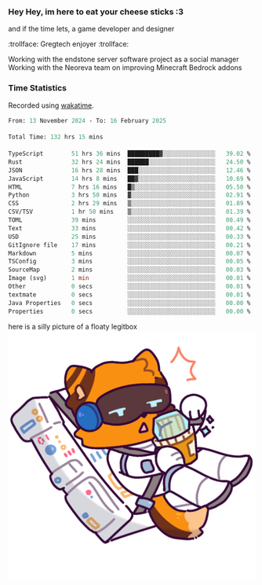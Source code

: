 ### Hey Hey, im here to eat your cheese sticks :3
and if the time lets, a game developer and designer

:trollface: Gregtech enjoyer :trollface:

Working with the endstone server software project as a social manager<br>
Working with the Neoreva team on improving Minecraft Bedrock addons

### Time Statistics
Recorded using [wakatime](https://wakatime.com).

<!--START_SECTION:waka-->

```ocaml
From: 13 November 2024 - To: 16 February 2025

Total Time: 132 hrs 15 mins

TypeScript        51 hrs 36 mins  █████████▓░░░░░░░░░░░░░░░   39.02 %
Rust              32 hrs 24 mins  ██████░░░░░░░░░░░░░░░░░░░   24.50 %
JSON              16 hrs 28 mins  ███░░░░░░░░░░░░░░░░░░░░░░   12.46 %
JavaScript        14 hrs 8 mins   ██▓░░░░░░░░░░░░░░░░░░░░░░   10.69 %
HTML              7 hrs 16 mins   █▒░░░░░░░░░░░░░░░░░░░░░░░   05.50 %
Python            3 hrs 50 mins   ▓░░░░░░░░░░░░░░░░░░░░░░░░   02.91 %
CSS               2 hrs 29 mins   ▒░░░░░░░░░░░░░░░░░░░░░░░░   01.89 %
CSV/TSV           1 hr 50 mins    ▒░░░░░░░░░░░░░░░░░░░░░░░░   01.39 %
TOML              39 mins         ░░░░░░░░░░░░░░░░░░░░░░░░░   00.49 %
Text              33 mins         ░░░░░░░░░░░░░░░░░░░░░░░░░   00.42 %
USD               25 mins         ░░░░░░░░░░░░░░░░░░░░░░░░░   00.33 %
GitIgnore file    17 mins         ░░░░░░░░░░░░░░░░░░░░░░░░░   00.21 %
Markdown          5 mins          ░░░░░░░░░░░░░░░░░░░░░░░░░   00.07 %
TSConfig          3 mins          ░░░░░░░░░░░░░░░░░░░░░░░░░   00.05 %
SourceMap         2 mins          ░░░░░░░░░░░░░░░░░░░░░░░░░   00.03 %
Image (svg)       1 min           ░░░░░░░░░░░░░░░░░░░░░░░░░   00.01 %
Other             0 secs          ░░░░░░░░░░░░░░░░░░░░░░░░░   00.01 %
textmate          0 secs          ░░░░░░░░░░░░░░░░░░░░░░░░░   00.01 %
Java Properties   0 secs          ░░░░░░░░░░░░░░░░░░░░░░░░░   00.00 %
Properties        0 secs          ░░░░░░░░░░░░░░░░░░░░░░░░░   00.00 %
```

<!--END_SECTION:waka-->

here is a silly picture of a floaty legitbox
![Silly legitbox](goobernoback_lower.png)
